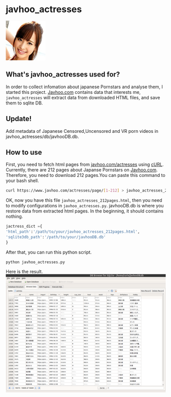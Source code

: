 # javhoo_actresses
![](assets/桃乃木かな.jpg)

## What's javhoo_actresses used for?
In order to collect infomation about japanese Pornstars and analyse them, I started this project. [Javhoo.com](https://www.javhoo.com/) contains data that interests me, `javhoo_actresses` will extract data from downloaded HTML files, and save them to sqlite DB.

## Update!
Add metadata of Japanese Censored,Uncensored and VR porn videos in javhoo_actresses/db/javhooDB.db.

## How to use
First, you need to  fetch html pages from [javhoo.com/actresses](https://www.javhoo.com/actresses) using [cURL](https://curl.haxx.se/). Currently, there are 212 pages about Japanse Pornstars on  [Javhoo.com](https://www.javhoo.com/). Therefore, you need to download 212 pages.You can paste this command to your bash shell.
```sh
curl https://www.javhoo.com/actresses/page/[1-212] > javhoo_actresses_212pages.html
```
OK, now you have this file `javhoo_actresses_212pages.html`, then you need to modify configurations in `javhoo_actresses.py`. javhooDB.db is where you restore data from extracted html pages. In the beginning, it should contains nothing. 
```python
jactress_dict ={
'html_path':'/path/to/your/javhoo_actresses_212pages.html',
'sqlite3db_path':'/path/to/your/javhooDB.db'
}
```

After that, you can run this python script.
```
python javhoo_actresses.py
```
Here is the result. 
![](assets/actress.png)